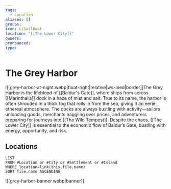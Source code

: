 ```yaml
---
tags:
  - Location
aliases: []
groups: 
icon: LiSailboat
location: "[[The Lower City]]"
owners: 
pronounced: 
type:
---
```


# The Grey Harbor

![[grey-harbor-at-night.webp|float-right|relative|ws-med|border]]The Grey Harbor is the lifeblood of [[Baldur's Gate]], where ships from across [[Marinthalis]] dock in a haze of mist and salt. True to its name, the harbor is often shrouded in a thick fog that rolls in from the sea, giving it an eerie, ethereal atmosphere. The docks are always bustling with activity—sailors unloading goods, merchants haggling over prices, and adventurers preparing for journeys into [[The Wild Tempest]]. Despite the chaos, [[The Lower City]] is essential to the economic flow of Baldur’s Gate, bustling with energy, opportunity, and risk.

## Locations

```dataview
LIST
FROM #Location or #City or #Settlement or #Island
WHERE location=link(this.file.name)
SORT file.name ASCENDING
```

![[grey-harbor-banner.webp|banner]]
